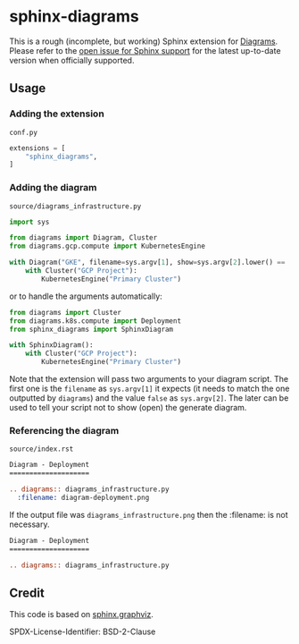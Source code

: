 # sphinx-diagrams

This is a rough (incomplete, but working) Sphinx extension for
[Diagrams](https://github.com/mingrammer/diagrams). Please refer to the [open
issue for Sphinx support](https://github.com/mingrammer/diagrams/issues/2) for
the latest up-to-date version when officially supported.

## Usage

### Adding the extension

`conf.py`

```conf.py
extensions = [
    "sphinx_diagrams",
]

```

### Adding the diagram

`source/diagrams_infrastructure.py`

```python
import sys

from diagrams import Diagram, Cluster
from diagrams.gcp.compute import KubernetesEngine

with Diagram("GKE", filename=sys.argv[1], show=sys.argv[2].lower() == 'true'):
    with Cluster("GCP Project"):
        KubernetesEngine("Primary Cluster")
```

or to handle the arguments automatically:

```python
from diagrams import Cluster
from diagrams.k8s.compute import Deployment
from sphinx_diagrams import SphinxDiagram

with SphinxDiagram():
    with Cluster("GCP Project"):
        KubernetesEngine("Primary Cluster")

```

Note that the extension will pass two arguments to your diagram script. The
first one is the `filename` as `sys.argv[1]` it expects (it needs to match the
one outputted by `diagrams`) and the value `false` as `sys.argv[2]`. The later
can be used to tell your script not to show (open) the generate diagram.

### Referencing the diagram

`source/index.rst`

```rst
Diagram - Deployment
====================

.. diagrams:: diagrams_infrastructure.py
  :filename: diagram-deployment.png
```

If the output file was `diagrams_infrastructure.png` then the :filename: is not
necessary.

```rst
Diagram - Deployment
====================

.. diagrams:: diagrams_infrastructure.py
```
## Credit

This code is based on
[sphinx.graphviz](https://github.com/buildthedocs/sphinx.graphviz/).

SPDX-License-Identifier: BSD-2-Clause
